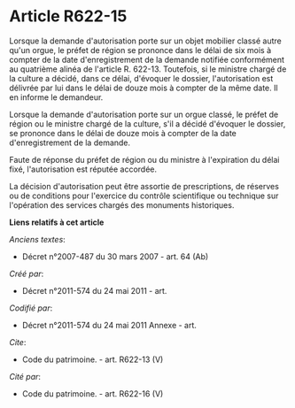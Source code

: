# Article R622-15

Lorsque la demande d'autorisation porte sur un objet mobilier classé autre qu'un orgue, le préfet de région se prononce dans
le délai de six mois à compter de la date d'enregistrement de la demande notifiée conformément au quatrième alinéa de
l'article R. 622-13. Toutefois, si le ministre chargé de la culture a décidé, dans ce délai, d'évoquer le dossier,
l'autorisation est délivrée par lui dans le délai de douze mois à compter de la même date. Il en informe le demandeur.

Lorsque la demande d'autorisation porte sur un orgue classé, le préfet de région ou le ministre chargé de la culture, s'il a
décidé d'évoquer le dossier, se prononce dans le délai de douze mois à compter de la date d'enregistrement de la demande.

Faute de réponse du préfet de région ou du ministre à l'expiration du délai fixé, l'autorisation est réputée accordée.

La décision d'autorisation peut être assortie de prescriptions, de réserves ou de conditions pour l'exercice du contrôle
scientifique ou technique sur l'opération des services chargés des monuments historiques.

**Liens relatifs à cet article**

_Anciens textes_:

  - Décret n°2007-487 du 30 mars 2007 - art. 64 (Ab)

_Créé par_:

  - Décret n°2011-574 du 24 mai 2011  - art.

_Codifié par_:

  - Décret n°2011-574 du 24 mai 2011 Annexe - art.

_Cite_:

  - Code du patrimoine. - art. R622-13 (V)

_Cité par_:

  - Code du patrimoine. - art. R622-16 (V)
